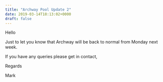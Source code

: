 ```yaml
---
title: "Archway Pool Update 2"
date: 2019-03-14T18:13:02+0000
draft: false
---
```

Hello

Just to let you know that Archway will be back to normal from Monday next week.

If you have any queries please get in contact,

Regards

Mark

